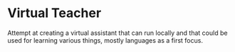 # Virtual Teacher

Attempt at creating a virtual assistant that can run locally and that could be used for learning various things, mostly languages as a first focus.
